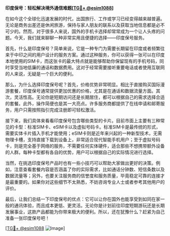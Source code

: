 **印度保号：轻松解决境外通信难题[[TG💪+ @esim1088](https://t.me/s/esim1088)]**

在如今这个全球化迅速发展的时代，出国旅行、工作或学习已经变得越来越普遍。无论是商务出差还是休闲旅游，保持与家人朋友的联系以及获取当地信息都是必不可少的。然而，对于很多人来说，国外的手机卡选择却常常成为一个让人头疼的问题。今天，我们就来聊聊一种非常实用且便捷的选择——印度保号服务。

首先，什么是印度保号？简单来说，它是一种专门为需要长期留在印度或者频繁往来于中印之间的用户设计的服务方案。通过这种服务，你可以获得一张可以在印度本地使用的SIM卡，而这张卡的最大特点就是能够帮助你保留现有的手机号码，同时享受当地低廉的通话和数据费用。这对于经常需要接听重要电话或者使用互联网的人来说，无疑是一个巨大的便利。

那么，为什么选择印度保号呢？首先，价格优势非常明显。相比于直接购买国际漫游套餐，印度保号通常提供更加优惠的价格，尤其是在通话和数据流量方面。其次，灵活性高。无论你是短期访问还是长期居住，都可以根据自己的需求选择合适的套餐。此外，操作简便也是其一大亮点。许多服务商都提供了在线申请和邮寄服务，用户只需按照指引完成注册即可轻松激活。

接下来，我们具体来看看印度保号包含哪些类型的卡片。目前市面上主要有三种常见的卡型：标准SIM卡、eSIM卡以及虚拟号码卡。标准SIM卡是最传统的形式，需要实体卡片插入手机才能使用；eSIM卡则是近年来兴起的一种新型技术，无需物理卡槽，支持直接下载到设备上，非常适合现代智能手机用户；至于虚拟号码卡，则是完全基于网络的服务，不需要任何实体硬件，适合那些不想携带额外设备的人群。每种卡型都有各自的优势，用户可以根据自己的实际情况进行选择。

当然，在挑选印度保号产品时也有一些小技巧可以帮助大家做出更好的决策。例如，注意查看套餐内容是否涵盖了你的实际需求，比如通话分钟数、短信条数以及数据流量等；另外，也要关注服务商的信誉度和服务质量，毕竟稳定可靠的连接才是最重要的。如果你对这些细节不太熟悉，不妨咨询专业人士或者参考其他用户的评价。

最后，让我们总结一下印度保号的优点：它可以让你在国外也能享受到如同在家一般的通讯体验，而且成本更低、更灵活。无论你是计划前往印度短期游玩还是长期发展事业，这款产品都能为你带来极大的便利。所以，还在犹豫什么？赶紧为自己准备一张印度保号吧！

[[TG💪+ @esim1088](https://t.me/s/esim1088) ![Image](https://i.postimg.cc/4NQfJmqS/Snipaste-2025-05-13-00-14-12.png)]